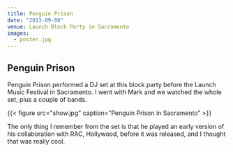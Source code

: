 ```yaml
---
title: Penguin Prison
date: "2013-09-08"
venue: Launch Block Party in Sacramento
images:
  - poster.jpg
---
```


## Penguin Prison

Penguin Prison performed a DJ set at this block party before the
Launch Music Festival in Sacramento.
I went with Mark and we watched the whole set, plus a couple of
bands.

{{< figure src="show.jpg" caption="Penguin Prison in Sacramento" >}}

The only thing I remember from the set is that he played an early
version of his collaboration with RAC, Hollywood, before it was
released, and I thought that was really cool.
